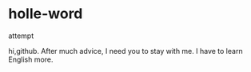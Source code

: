 # holle-word
attempt

hi,github.
After much advice, I need you to stay with me.
I have to learn English more.
